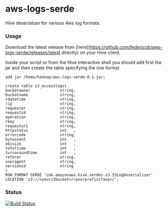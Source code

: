 aws-logs-serde
==============

Hive deserializer for various Aws log formats.

### Usage

Download the latest release from [here](https://github.com/federicob/aws-logs-serde/releases/latest directly) on your Hive client.

Inside your script or from the Hive interactive shell you should add first the jar and then create the table specifying
the row format.

```
add jar /home/hadoop/aws-logs-serde-0.1.jar;

create table s3_accesslogs(
bucketowner             string,
bucketname              string,
rdatetime               string,
rip                     string,
requester               string,
requestid               string,
operation               string,
rkey                    string,
requesturi              string,
httpstatus              int   ,
errorcode               string,
bytessent               int   ,
objsize                 int   ,
totaltime               int   ,
turnaroundtime          int   ,
referer                 string,
useragent               string,
versionid               string
)
ROW FORMAT SERDE 'com.amazonaws.hive.serdes.s3.S3LogDeserializer'
LOCATION 's3://<yours3bucket>/<yourprefixifany>/';
```


### Status
[![Build Status](https://travis-ci.org/federicob/aws-logs-serde.svg?branch=master)](https://travis-ci.org/federicob/aws-logs-serde)
